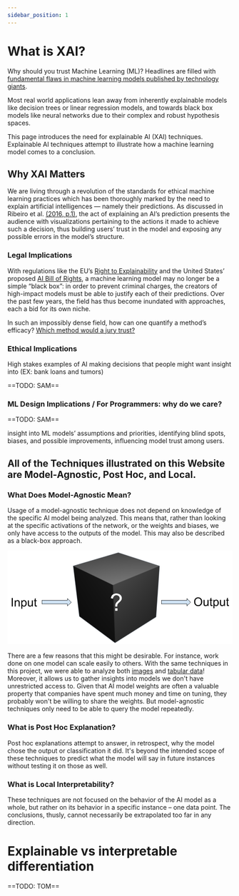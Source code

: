 ```yaml
---
sidebar_position: 1
---
```





# What is XAI?




Why should you trust Machine Learning (ML)? Headlines are filled with [fundamental flaws in machine learning models published by technology giants](https://www.nytimes.com/2023/05/22/technology/ai-photo-labels-google-apple.html).


Most real world applications lean away from inherently explainable models like decision trees or linear regression models, and towards black box models like neural networks due to their complex and robust hypothesis spaces.

This page introduces the need for explainable AI (XAI) techniques. Explainable AI techniques attempt to illustrate how a machine learning model comes to a conclusion.


## Why XAI Matters
We are living through a revolution of the standards for ethical machine learning practices which has been thoroughly marked by the need to explain artificial intelligences — namely their predictions. As discussed in Ribeiro et al. [(2016, p.1)](https://arxiv.org/abs/1602.04938), the act of explaining an AI’s prediction presents the audience with visualizations pertaining to the actions it made to achieve such a decision, thus building users’ trust in the model and exposing any possible errors in the model’s structure.



### Legal Implications
With regulations like the EU’s [Right to Explainability](https://www.europarl.europa.eu/news/en/press-room/20231206IPR15699/artificial-intelligence-act-deal-on-comprehensive-rules-for-trustworthy-ai) and the United States’ proposed [AI Bill of Rights](https://www.whitehouse.gov/ostp/ai-bill-of-rights/), a machine learning model may no longer be a simple “black box”: in order to prevent criminal charges, the creators of high-impact models must be able to justify each of their predictions. Over the past few years, the field has thus become inundated with approaches, each a bid for its own niche. 

In such an impossibly dense field, how can one quantify a method’s efficacy? [Which method would a jury trust?](../Shapley%20Values/The%20EU's%20right%20to%20explainability.md)




### Ethical Implications




High stakes examples of AI making decisions that people might want insight into (EX: bank loans and tumors)




==TODO: SAM==




### ML Design Implications / For Programmers: why do we care?




==TODO: SAM==




insight into ML models’ assumptions and priorities,
identifying blind spots, biases, and possible improvements,
influencing model trust among users.








## All of the Techniques illustrated on this Website are Model-Agnostic, Post Hoc, and Local.








### What Does Model-Agnostic Mean?




Usage of a model-agnostic technique does not depend on knowledge of the specific AI model being analyzed. This means that, rather than looking at the specific activations of the network, or the weights and biases, we only have access to the outputs of the model. This may also be described as a black-box approach.




![Black Box Clipart](src/Black_Box_Clipart.png "What is happening in the box? Not our problem!")




There are a few reasons that this might be desirable. For instance, work done on one model can scale easily to others. With the same techniques in this project, we were able to analyze both [images](/Explainable-Ai-Comps-2024/User%20Study/ResNet%20-%20Comparative%20Results) and [tabular data](/Explainable-Ai-Comps-2024/User%20Study/MOOC%20-%20Comparative%20Results)! Moreover, it allows us to gather insights into models we don't have unrestricted access to. Given that AI model weights are often a valuable property that companies have spent much money and time on tuning, they probably won't be willing to share the weights. But model-agnostic techniques only need to be able to query the model repeatedly.




### What is Post Hoc Explanation?




Post hoc explanations attempt to answer, in retrospect, why the model chose the output or classification it did. It's beyond the intended scope of these techniques to predict what the model will say in future instances without testing it on those as well.




### What is Local Interpretability?




These techniques are not focused on the behavior of the AI model as a whole, but rather on its behavior in a specific instance – one data point. The conclusions, thusly, cannot necessarily be extrapolated too far in any direction.




# Explainable vs interpretable differentiation




==TODO: TOM==











